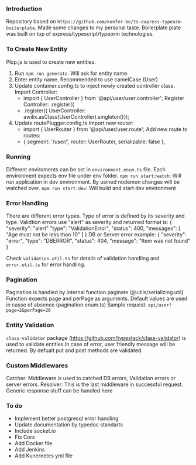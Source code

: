 ### Introduction

Repository based on `https://github.com/konfer-be/ts-express-typeorm-boilerplate`. Made some changes to my personal taste.
Boilerplate plate was built on top of express/typescript/typeorm technologies.

### To Create New Entity

Plop.js is used to create new entities.

1. Run `npm run generate`. Will ask for entity name.
2. Enter entity name. Recommended to use camelCase (User)
3. Update container.config.ts to inject newly created controller class.
   Import Controller:
   - import { UserController } from '@api/user/user.controller';
     Register Controller:
     .register({
   - .register({ UserController: awilix.asClass(UserController).singleton()});
4. Update routePlugger.config.ts
   Import new router:
   - import { UserRouter } from '@api/user/user.route';
     Add new route to routes:
   - { segment: '/user/', router: UserRouter, serializable: false },

### Running

Different enviroments can be set in `environment.enum.ts` file. Each environment expects env file under env folder.
`npm run start:watch`: Will run application in dev environment. By usined nodemon changes will be watched over.
`npm run start:dev`: Will build and start dev environment

### Error Handling

There are different error types. Type of error is defined by its severity and type.
Validtion errors use "alert" as severity and returned format is:
{
"severity": "alert"
"type": "ValidationError",
"status": 400,
"messages": [
"Age must not be less than 10"
]
}
DB or Server error example:
{
"severity": "error",
"type": "DBERROR",
"status": 404,
"message": "Item was not found"
}

Check `validation.util.ts` for details of validation handling and `error.util.ts` for error handling.

### Pagination

Pagination is handled by internal function paginate (@utils/serializing.util).
Function expects page and perPage as arguments. Default values are used in casse of absence (pagination.enum.ts)
Sample request: `api/user?page=2&perPage=20`

### Entity Validation

`class-validator` package (https://github.com/typestack/class-validator) is used to validate entities.In case of error, user friendly message will be returned. By defualt put and post methods are validated.

### Custom Middlewares

Catcher: Middleware is used to catched DB errors, Validation errors or server errors.
Resolver: This is the last middleware in successful request. Generic response stuff can be handled here

### To do

- Implement better postgresql error handling
- Update documentation by typedoc standarts
- Include socket.io
- Fix Cors
- Add Docker file
- Add Jenkins
- Add Kunernetes yml file
